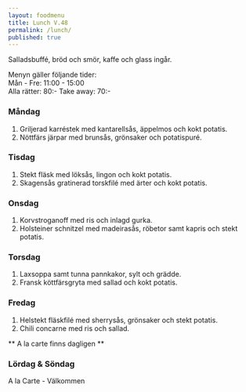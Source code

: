 ```yaml
---
layout: foodmenu
title: Lunch V.48
permalink: /lunch/
published: true
---
```

Salladsbuffé, bröd och smör, kaffe och glass ingår.

Menyn gäller följande tider:  
Mån - Fre: 11:00 - 15:00  
Alla rätter: 80:- Take away: 70:- 

### Måndag

1. Griljerad karréstek med kantarellsås, äppelmos och kokt potatis.
2. Nöttfärs järpar med brunsås, grönsaker och potatispuré.

### Tisdag

1. Stekt fläsk med löksås, lingon och kokt potatis.
2. Skagensås gratinerad torskfilé med ärter och kokt potatis.


### Onsdag

1. Korvstroganoff med ris och inlagd gurka.
2. Holsteiner schnitzel med madeirasås, röbetor samt kapris och stekt potatis.

### Torsdag
 
1. Laxsoppa samt tunna pannkakor, sylt och grädde.
2. Fransk köttfärsgryta med sallad och kokt potatis.
 
### Fredag
 
1. Helstekt fläskfilé med sherrysås, grönsaker och stekt potatis.
2. Chili concarne med ris och sallad.

** A la carte finns dagligen **  

### Lördag & Söndag
A la Carte - Välkommen
